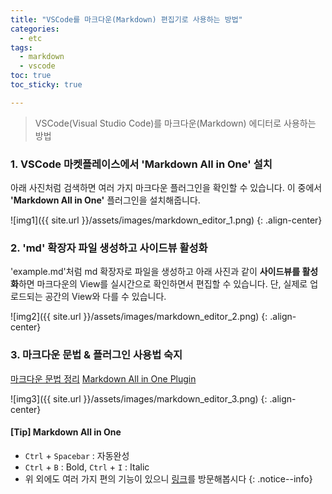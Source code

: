 ```yaml
---
title: "VSCode를 마크다운(Markdown) 편집기로 사용하는 방법"
categories:
  - etc
tags:
  - markdown
  - vscode
toc: true
toc_sticky: true

---
```


> VSCode(Visual Studio Code)를 마크다운(Markdown) 에디터로 사용하는 방법


### 1. VSCode 마켓플레이스에서 'Markdown All in One' 설치

아래 사진처럼 검색하면 여러 가지 마크다운 플러그인을 확인할 수 있습니다. 이 중에서 **'Markdown All in One'** 플러그인을 설치해줍니다. 

![img1]({{ site.url }}/assets/images/markdown_editor_1.png)
{: .align-center}


### 2. 'md' 확장자 파일 생성하고 사이드뷰 활성화

'example.md'처럼 md 확장자로 파일을 생성하고 아래 사진과 같이 **사이드뷰를 활성화**하면 마크다운의 View를 실시간으로 확인하면서 편집할 수 있습니다.
단, 실제로 업로드되는 공간의 View와 다를 수 있습니다.

![img2]({{ site.url }}/assets/images/markdown_editor_2.png)
{: .align-center}


### 3. 마크다운 문법 & 플러그인 사용법 숙지
[마크다운 문법 정리](https://sianux1209.github.io/etc/%EB%A7%88%ED%81%AC%EB%8B%A4%EC%9A%B4-%EB%AC%B8%EB%B2%95-%EC%A0%95%EB%A6%AC-(Markdown-Cheatsheet))
[Markdown All in One Plugin](https://marketplace.visualstudio.com/items?itemName=yzhang.markdown-all-in-one)

![img3]({{ site.url }}/assets/images/markdown_editor_3.png)
{: .align-center}


#### [Tip] Markdown All in One
- `Ctrl` + `Spacebar` : 자동완성
- `Ctrl` + `B` : Bold, `Ctrl` + `I` : Italic
- 위 외에도 여러 가지 편의 기능이 있으니 [링크](https://marketplace.visualstudio.com/items?itemName=yzhang.markdown-all-in-one)를 방문해봅시다
{: .notice--info}
